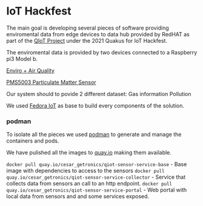 # IoT Hackfest

The main goal is developing several pieces of software providing enviromental data from edge devices to data hub provided by RedHAT as part of the [QIoT Project](https://github.com/qiot-project/qiot-project.github.io) under the 2021 Quakus for IoT Hackfest.

The enviromental data is provided by two devices connected to a Raspberry pi3 Model b.

   [Enviro + Air Quality](https://shop.pimoroni.com/products/enviro?variant=31155658457171)

   [PMS5003 Particulate Matter Sensor](https://shop.pimoroni.com/products/pms5003-particulate-matter-sensor-with-cable)
   

Our system should to povide 2 different dataset:
    Gas information
    Pollution


We used [Fedora IoT](https://getfedora.org/en/iot/) as base to build every components of the solution.




### podman ### 

To isolate all the pieces we used [podman](https://podman.io/) to generate and manage the containers and pods.

We have pulished all the images to [quay.io](https://quay.io/) making them available.

`docker pull quay.io/cesar_getronics/qiot-sensor-service-base` - Base image with dependencies to access to the sensors
`docker pull quay.io/cesar_getronics/qiot-sensor-service-collector` - Service that collects data from sensors an call to an http endpoint.
`docker pull quay.io/cesar_getronics/qiot-sensor-service-portal` - Web portal with local data from sensors and and some services exposed.
